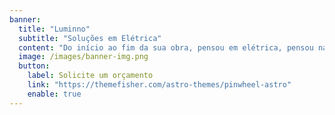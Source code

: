 ```yaml
---
banner:
  title: "Luminno"
  subtitle: "Soluções em Elétrica"
  content: "Do início ao fim da sua obra, pensou em elétrica, pensou na LUMINNO. <br> Instalação, manutenção e projeto elétrico e solar. <br> Pra você ou para seu negócio, pode contar com a gente!"
  image: /images/banner-img.png
  button:
    label: Solicite um orçamento
    link: "https://themefisher.com/astro-themes/pinwheel-astro"
    enable: true
---
```

